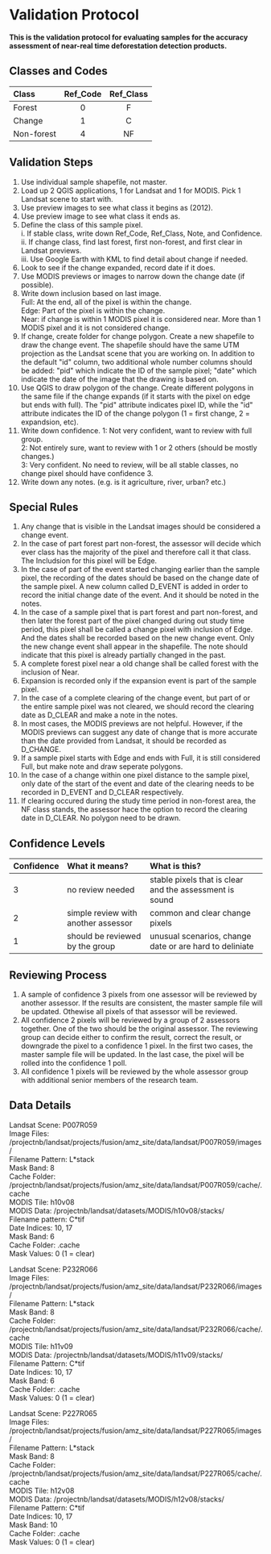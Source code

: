 # Validation Protocol  

**This is the validation protocol for evaluating samples for the accuracy assessment of near-real time deforestation detection products.**  

## Classes and Codes

| Class     | Ref_Code | Ref_Class |
|:----------|:--------:|:---------:|
| Forest    | 0        | F         |
| Change    | 1        | C         |
| Non-forest| 4        | NF        |

## Validation Steps

1. Use individual sample shapefile, not master.  
2. Load up 2 QGIS applications, 1 for Landsat and 1 for MODIS. Pick 1 Landsat scene to start with.  
3. Use preview images to see what class it begins as (2012).  
4. Use preview image to see what class it ends as.  
5. Define the class of this sample pixel.  
  i. If stable class, write down Ref_Code, Ref_Class, Note, and Confidence.  
  ii. If change class, find last forest, first non-forest, and first clear in Landsat previews.  
  iii. Use Google Earth with KML to find detail about change if needed.  
6. Look to see if the change expanded, record date if it does.  
7. Use MODIS previews or images to narrow down the change date (if possible).  
8. Write down inclusion based on last image.  
  Full: At the end, all of the pixel is within the change.  
  Edge: Part of the pixel is within the change.  
  Near: if change is within 1 MODIS pixel it is considered near. More than 1 MODIS pixel and it is not considered change.  
10. If change, create folder for change polygon. Create a new shapefile to draw the change event. The shapefile should have the same UTM projection as the Landsat scene that you are working on. In addition to the default "id" column, two additional whole number columns should be added: "pid" which indicate the ID of the sample pixel; "date" which indicate the date of the image that the drawing is based on.
11. Use QGIS to draw polygon of the change. Create different polygons in the same file if the change expands (if it starts with the pixel on edge but ends with full). The "pid" attribute indicates pixel ID, while the "id" attribute indicates the ID of the change polygon (1 = first change, 2 = expandsion, etc). 
12. Write down confidence. 
  1: Not very confident, want to review with full group.  
  2: Not entirely sure, want to review with 1 or 2 others (should be mostly changes.)  
  3: Very confident. No need to review, will be all stable classes, no change pixel should have confidence 3.  
13. Write down any notes. (e.g. is it agriculture, river, urban? etc.)  

## Special Rules  

1. Any change that is visible in the Landsat images should be considered a change event.  
2. In the case of part forest part non-forest, the assessor will decide which ever class has the majority of the pixel and therefore call it that class. The Includsion for this pixel will be Edge.  
3. In the case of part of the event started changing earlier than the sample pixel, the recording of the dates should be based on the change date of the sample pixel. A new column called D_EVENT is added in order to record the initial change date of the event. And it should be noted in the notes.  
4. In the case of a sample pixel that is part forest and part non-forest, and then later the forest part of the pixel changed during out study time period, this pixel shall be called a change pixel with inclusion of Edge. And the dates shall be recorded based on the new change event. Only the new change event shall appear in the shapefile. The note should indicate that this pixel is already partially changed in the past.  
5. A complete forest pixel near a old change shall be called forest with the inclusion of Near.  
6. Expansion is recorded only if the expansion event is part of the sample pixel.  
7. In the case of a complete clearing of the change event, but part of or the entire sample pixel was not cleared, we should record the clearing date as D_CLEAR and make a note in the notes.  
8. In most cases, the MODIS previews are not helpful. However, if the MODIS previews can suggest any date of change that is more accurate than the date provided from Landsat, it should be recorded as D_CHANGE.  
9. If a sample pixel starts with Edge and ends with Full, it is still considered Full, but make note and draw seperate polygons.  
10. In the case of a change within one pixel distance to the sample pixel, only date of the start of the event and date of the clearing needs to be recorded in D_EVENT and D_CLEAR respectively.  
11. If clearing occured during the study time period in non-forest area, the NF class stands, the assessor hace the option to record the clearing date in D_CLEAR. No polygon need to be drawn.  

## Confidence Levels

| Confidence | What it means? | What is this? |
|:-----------|:-------------- |:--------------|
| 3 | no review needed                    | stable pixels that is clear and the assessment is sound  |
| 2 | simple review with another assessor | common and clear change pixels                           |
| 1 | should be reviewed by the group     | unusual scenarios, change date or are hard to deliniate  |

## Reviewing Process

1. A sample of confidence 3 pixels from one assessor will be reviewed by another assessor. If the results are consistent, the master sample file will be updated. Othewise all pixels of that assessor will be reviewed.  
2. All confidence 2 pixels will be reviewed by a group of 2 assessors together. One of the two should be the original assessor. The reviewing group can decide either to confirm the result, correct the result, or downgrade the pixel to a confidence 1 pixel. In the first two cases, the master sample file will be updated.  In the last case, the pixel will be rolled into the confidence 1 poll.  
3. All confidence 1 pixels will be reviewed by the whole assessor group with additional senior members of the research team.  

## Data Details

Landsat Scene: P007R059  
Image Files: /projectnb/landsat/projects/fusion/amz_site/data/landsat/P007R059/images/  
Filename Pattern: L\*stack  
Mask Band: 8  
Cache Folder: /projectnb/landsat/projects/fusion/amz_site/data/landsat/P007R059/cache/.cache  
MODIS Tile: h10v08  
MODIS Data: /projectnb/landsat/datasets/MODIS/h10v08/stacks/  
Filename pattern: C\*tif  
Date Indices: 10, 17  
Mask Band: 6  
Cache Folder: .cache  
Mask Values: 0 (1 = clear)  

Landsat Scene: P232R066  
Image Files: /projectnb/landsat/projects/fusion/amz_site/data/landsat/P232R066/images/  
Filename Pattern: L\*stack  
Mask Band: 8  
Cache Folder: /projectnb/landsat/projects/fusion/amz_site/data/landsat/P232R066/cache/.cache  
MODIS Tile: h11v09  
MODIS Data: /projectnb/landsat/datasets/MODIS/h11v09/stacks/  
Filename Pattern: C\*tif  
Date Indices: 10, 17  
Mask Band: 6  
Cache Folder: .cache  
Mask Values: 0 (1 = clear)  

Landsat Scene: P227R065  
Image Files: /projectnb/landsat/projects/fusion/amz_site/data/landsat/P227R065/images/  
Filename Pattern: L\*stack  
Mask Band: 8  
Cache Folder: /projectnb/landsat/projects/fusion/amz_site/data/landsat/P227R065/cache/.cache  
MODIS Tile: h12v08  
MODIS Data: /projectnb/landsat/datasets/MODIS/h12v08/stacks/  
Filename Pattern: C\*tif  
Date Indices: 10, 17  
Mask Band: 10  
Cache Folder: .cache  
Mask Values: 0 (1 = clear)  
